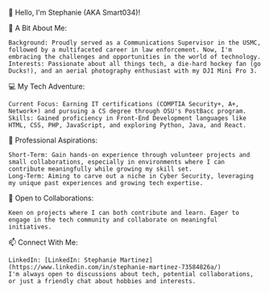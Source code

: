 👋 Hello, I'm Stephanie (AKA Smart034)!

🌟 A Bit About Me:

    Background: Proudly served as a Communications Supervisor in the USMC, followed by a multifaceted career in law enforcement. Now, I'm embracing the challenges and opportunities in the world of technology.
    Interests: Passionate about all things tech, a die-hard hockey fan (go Ducks!), and an aerial photography enthusiast with my DJI Mini Pro 3.

💻 My Tech Adventure:

    Current Focus: Earning IT certifications (COMPTIA Security+, A+, Network+) and pursuing a CS degree through OSU's PostBacc program.
    Skills: Gained proficiency in Front-End Development languages like HTML, CSS, PHP, JavaScript, and exploring Python, Java, and React.

🚀 Professional Aspirations:

    Short-Term: Gain hands-on experience through volunteer projects and small collaborations, especially in environments where I can contribute meaningfully while growing my skill set.
    Long-Term: Aiming to carve out a niche in Cyber Security, leveraging my unique past experiences and growing tech expertise.

🤝 Open to Collaborations:

    Keen on projects where I can both contribute and learn. Eager to engage in the tech community and collaborate on meaningful initiatives.

📫 Connect With Me:

    LinkedIn: [LinkedIn: Stephanie Martinez](https://www.linkedin.com/in/stephanie-martinez-73584826a/)
    I'm always open to discussions about tech, potential collaborations, or just a friendly chat about hobbies and interests.

<!-- 🌐 Check Out My Projects:
    [Link to projects or any work you want to showcase]
    [Link to your personal website or portfolio, if available]
-->
